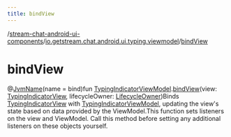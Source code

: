 ```yaml
---
title: bindView
---
```

/[stream-chat-android-ui-components](../index.md)/[io.getstream.chat.android.ui.typing.viewmodel](index.md)/[bindView](bindView.md)  
  
  
  
# bindView  
@[JvmName](https://kotlinlang.org/api/latest/jvm/stdlib/kotlin.jvm/-jvm-name/index.html)(name = bind)fun [TypingIndicatorViewModel](TypingIndicatorViewModel/index.md).[bindView](bindView.md)(view: [TypingIndicatorView](../io.getstream.chat.android.ui.typing/TypingIndicatorView/index.md), lifecycleOwner: [LifecycleOwner](https://developer.android.com/reference/kotlin/androidx/lifecycle/LifecycleOwner.html))Binds [TypingIndicatorView](../io.getstream.chat.android.ui.typing/TypingIndicatorView/index.md) with [TypingIndicatorViewModel](TypingIndicatorViewModel/index.md), updating the view's state based on data provided by the ViewModel.This function sets listeners on the view and ViewModel. Call this method before setting any additional listeners on these objects yourself.
